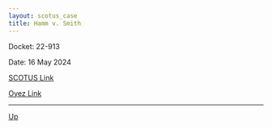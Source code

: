 ```yaml
---
layout: scotus_case
title: Hamm v. Smith
---
```


Docket: 22-913

Date: 16 May 2024

[SCOTUS Link](https://www.supremecourt.gov/opinions/23pdf/601us2r15_apl1.pdf)

[Oyez Link](https://www.oyez.org/cases/2024/22-913)

---

[Up](./README.md)